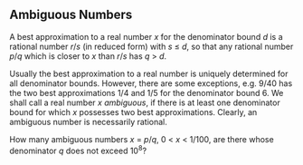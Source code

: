 ## Ambiguous Numbers

A best approximation to a real number <var>x</var> for the denominator bound <var>d</var> is a rational number <var>r</var>/<var>s</var> (in reduced form) with <var>s</var> &#x2264; <var>d</var>, so that any rational number <var>p</var>/<var>q</var> which is closer to <var>x</var> than <var>r</var>/<var>s</var> has <var>q</var> &gt; <var>d</var>.

Usually the best approximation to a real number is uniquely determined for all denominator bounds. However, there are some exceptions, e.g. 9/40 has the two best approximations 1/4 and 1/5 for the denominator bound 6.
We shall call a real number <var>x</var> <i>ambiguous</i>, if there is at least one denominator bound for which <var>x</var> possesses two best approximations. Clearly, an ambiguous number is necessarily rational.

How many ambiguous numbers <var>x</var> = <var>p</var>/<var>q</var>,
0 &lt; <var>x</var> &lt; 1/100, are there whose denominator <var>q</var> does not exceed 10<sup>8</sup>?
